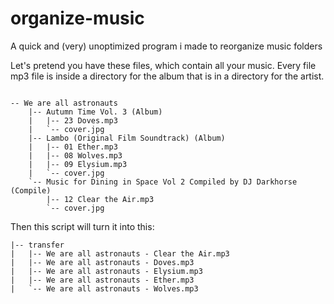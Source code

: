 # organize-music
A quick and (very) unoptimized program i made to reorganize music folders

Let's pretend you have these files, which contain all your music.
Every file mp3 file is inside a directory for the album that is in a directory for the artist.
```

-- We are all astronauts
    |-- Autumn Time Vol. 3 (Album)
    |   |-- 23 Doves.mp3
    |   `-- cover.jpg
    |-- Lambo (Original Film Soundtrack) (Album)
    |   |-- 01 Ether.mp3
    |   |-- 08 Wolves.mp3
    |   |-- 09 Elysium.mp3
    |   `-- cover.jpg
    `-- Music for Dining in Space Vol 2 Compiled by DJ Darkhorse (Compile)
        |-- 12 Clear the Air.mp3
        `-- cover.jpg

```


Then this script will turn it into this:

```
|-- transfer
|   |-- We are all astronauts - Clear the Air.mp3
|   |-- We are all astronauts - Doves.mp3
|   |-- We are all astronauts - Elysium.mp3
|   |-- We are all astronauts - Ether.mp3
|   `-- We are all astronauts - Wolves.mp3
```
